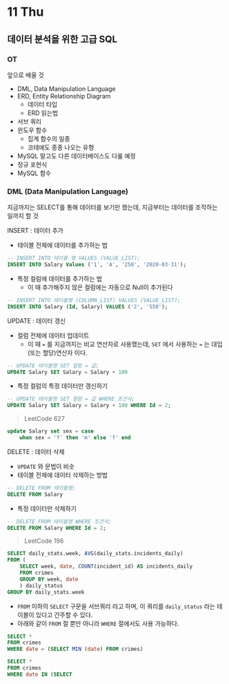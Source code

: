 # 11 Thu

## 데이터 분석을 위한 고급 SQL <a id="sql"></a>

### OT

앞으로 배울 것

* DML, Data Manipulation Language
* ERD, Entity Relationship Diagram
  * 데이터 타입
  * ERD 읽는법
* 서브 쿼리
* 윈도우 함수
  * 집계 함수의 일종
  * 코테에도 종종 나오는 유형
* MySQL 말고도 다른 데이터베이스도 다룰 예정
* 정규 포현식
* MySQL 함수

### DML \(Data Manipulation Language\)

지금까지는 SELECT를 통해 데이터를 보기만 했는데, 지금부터는 데이터를 조작하는 일까지 할 것

INSERT : 데이터 추가

* 테이블 전체에 데이터를 추가하는 법

```sql
-- INSERT INTO 테이블 명 VALUES (VALUE_LIST);
INSERT INTO Salary Values ('1', 'A', '250', '2020-03-31');
```

* 특정 컬럼에 데이터를 추가하는 법
  * 이 때 추가해주지 않은 컬럼에는 자동으로 Null이 추가된다

```sql
-- INSERT INTO 테이블명 (COLUMN_LIST) VALUES (VALUE_LIST);
INSERT INTO Salary (Id, Salary) VALUES ('2', '550');
```

UPDATE : 데이터 갱신

* 컬럼 전체에 데이터 업데이트
  * 이 때 `=` 를 지금까지는 비교 연산자로 사용했는데, `SET` 에서 사용하는 `=` 는 대입\(또는 할당\)연산자 이다.

```sql
-- UPDATE 테이블명 SET 컬럼 = 값;
UPDATE Salary SET Salary = Salary + 100
```

* 특정 컬럼의 특정 데이터만 갱신하기

```sql
-- UPDATE 테이블명 SET 컬럼 = 값 WHERE 조건식;
UPDATE Salary SET Salary = Salary + 100 WHERE Id = 2;
```

> LeetCode 627

```sql
update Salary set sex = case
    when sex = 'f' then 'm' else 'f' end
```

DELETE : 데이터 삭제

* `UPDATE` 와 문법이 비슷
* 테이블 전체에 데이터 삭제하는 방법

```sql
-- DELETE FROM 테이블명;
DELETE FROM Salary
```

* 특정 데이터만 삭제하기

```sql
-- DELETE FROM 테이블명 WHERE 조건식;
DELETE FROM Salary WHERE Id = 2;
```

> LeetCode 196

```sql
SELECT daily_stats.week, AVG(daily_stats.incidents_daily)
FROM (
    SELECT week, date, COUNT(incident_id) AS incidents_daily
    FROM crimes
    GROUP BY week, date
    ) daily_status
GROUP BY daily_stats.week
```

* `FROM` 이하의 `SELECT` 구문을 서브쿼리 라고 하며, 이 쿼리를 `daily_status` 라는 테이블이 있다고 간주할 수 있다.
* 아래와 같이 `FROM` 절 뿐만 아니라 `WHERE` 절에서도 사용 가능하다.

```sql
SELECT *
FROM crimes
WHERE date = (SELECT MIN (date) FROM crimes)

SELECT *
FROM crimes
WHERE date IN (SELECT
```









